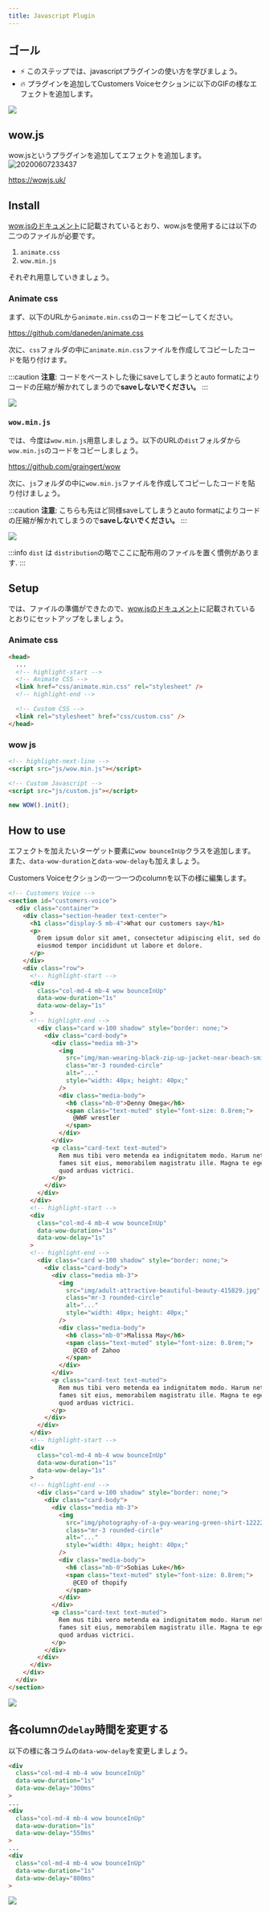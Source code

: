 ```yaml
---
title: Javascript Plugin
---
```


## ゴール
- ⚡ このステップでは、javascriptプラグインの使い方を学びましょう。
- 🔥 プラグインを追加してCustomers Voiceセクションに以下のGIFの様なエフェクトを追加します。

![](https://storage.googleapis.com/coderhackers-assets/docs/img/20200506_010547.gif)

## wow.js
wow.jsというプラグインを追加してエフェクトを追加します。
![20200607233437](https://coderhackers-1304676641.cos.ap-singapore.myqcloud.com/20200607233437.png)

https://wowjs.uk/

## Install
[wow.jsのドキュメント](https://wowjs.uk/docs.html)に記載されているとおり、wow.jsを使用するには以下の二つのファイルが必要です。

1. `animate.css`
2. `wow.min.js`

それぞれ用意していきましょう。

### Animate css
まず、以下のURLから`animate.min.css`のコードをコピーしてください。

https://github.com/daneden/animate.css

次に、`css`フォルダの中に`animate.min.css`ファイルを作成してコピーしたコードを貼り付けます。

:::caution
**注意**: コードをペーストした後にsaveしてしまうとauto formatによりコードの圧縮が解かれてしまうので**saveしないでください。**
:::

![](https://storage.googleapis.com/coderhackers-assets/docs/img/20200506_003923.gif)

### `wow.min.js`
では、今度は`wow.min.js`用意しましょう。以下のURLの`dist`フォルダから`wow.min.js`のコードをコピーしましょう。

https://github.com/graingert/wow

次に、`js`フォルダの中に`wow.min.js`ファイルを作成してコピーしたコードを貼り付けましょう。

:::caution
**注意**: こちらも先ほど同様saveしてしまうとauto formatによりコードの圧縮が解かれてしまうので**saveしないでください。**
:::

![](https://storage.googleapis.com/coderhackers-assets/docs/img/20200506_004112.gif)


:::info
`dist` は `distribution`の略でここに配布用のファイルを置く慣例があります.
:::


## Setup
では、ファイルの準備ができたので、[wow.jsのドキュメント](https://wowjs.uk/docs.html)に記載されているとおりにセットアップをしましょう。

### Animate css
```html title="index.html"
<head>
  ...
  <!-- highlight-start -->
  <!-- Animate CSS -->
  <link href="css/animate.min.css" rel="stylesheet" />
  <!-- highlight-end -->

  <!-- Custom CSS -->
  <link rel="stylesheet" href="css/custom.css" />
</head>
```

### wow js
```html title="index.html"
<!-- highlight-next-line -->
<script src="js/wow.min.js"></script> 

<!-- Custom Javascript -->
<script src="js/custom.js"></script>
```

```js title="js/custom.js"
new WOW().init();
```

## How to use
エフェクトを加えたいターゲット要素に`wow bounceInUp`クラスを追加します。
また、`data-wow-duration`と`data-wow-delay`も加えましょう。

Customers Voiceセクションの一つ一つのcolumnを以下の様に編集します。

```html title="index.html"
<!-- Customers Voice -->
<section id="customers-voice">
  <div class="container">
    <div class="section-header text-center">
      <h1 class="display-5 mb-4">What our customers say</h1>
      <p>
        Orem ipsum dolor sit amet, consectetur adipiscing elit, sed do
        eiusmod tempor incididunt ut labore et dolore.
      </p>
    </div>
    <div class="row">
      <!-- highlight-start -->
      <div
        class="col-md-4 mb-4 wow bounceInUp"
        data-wow-duration="1s"
        data-wow-delay="1s"
      >
      <!-- highlight-end -->
        <div class="card w-100 shadow" style="border: none;">
          <div class="card-body">
            <div class="media mb-3">
              <img
                src="img/man-wearing-black-zip-up-jacket-near-beach-smiling-at-the-736716.jpg"
                class="mr-3 rounded-circle"
                alt="..."
                style="width: 40px; height: 40px;"
              />
              <div class="media-body">
                <h6 class="mb-0">Denny Omega</h6>
                <span class="text-muted" style="font-size: 0.8rem;">
                  @WWF wrestler
                </span>
              </div>
            </div>
            <p class="card-text text-muted">
              Rem mus tibi vero metenda ea indignitatem modo. Harum netus
              fames sit eius, memorabilem magistratu ille. Magna te eget dis
              quod arduas victrici.
            </p>
          </div>
        </div>
      </div>
      <!-- highlight-start -->
      <div
        class="col-md-4 mb-4 wow bounceInUp"
        data-wow-duration="1s"
        data-wow-delay="1s"
      >
      <!-- highlight-end -->
        <div class="card w-100 shadow" style="border: none;">
          <div class="card-body">
            <div class="media mb-3">
              <img
                src="img/adult-attractive-beautiful-beauty-415829.jpg"
                class="mr-3 rounded-circle"
                alt="..."
                style="width: 40px; height: 40px;"
              />
              <div class="media-body">
                <h6 class="mb-0">Malissa May</h6>
                <span class="text-muted" style="font-size: 0.8rem;">
                  @CEO of Zahoo
                </span>
              </div>
            </div>
            <p class="card-text text-muted">
              Rem mus tibi vero metenda ea indignitatem modo. Harum netus
              fames sit eius, memorabilem magistratu ille. Magna te eget dis
              quod arduas victrici.
            </p>
          </div>
        </div>
      </div>
      <!-- highlight-start -->
      <div
        class="col-md-4 mb-4 wow bounceInUp"
        data-wow-duration="1s"
        data-wow-delay="1s"
      >
      <!-- highlight-end -->
        <div class="card w-100 shadow" style="border: none;">
          <div class="card-body">
            <div class="media mb-3">
              <img
                src="img/photography-of-a-guy-wearing-green-shirt-1222271.jpg"
                class="mr-3 rounded-circle"
                alt="..."
                style="width: 40px; height: 40px;"
              />
              <div class="media-body">
                <h6 class="mb-0">Sobias Luke</h6>
                <span class="text-muted" style="font-size: 0.8rem;">
                  @CEO of thopify
                </span>
              </div>
            </div>
            <p class="card-text text-muted">
              Rem mus tibi vero metenda ea indignitatem modo. Harum netus
              fames sit eius, memorabilem magistratu ille. Magna te eget dis
              quod arduas victrici.
            </p>
          </div>
        </div>
      </div>
    </div>
  </div>
</section>
```

![](https://coderhackers-1304676641.cos.ap-singapore.myqcloud.com/20200608_152902.gif)


## 各columnの`delay`時間を変更する
以下の様に各コラムの`data-wow-delay`を変更しましょう。
```html
<div
  class="col-md-4 mb-4 wow bounceInUp"
  data-wow-duration="1s"
  data-wow-delay="300ms"
>
...
<div
  class="col-md-4 mb-4 wow bounceInUp"
  data-wow-duration="1s"
  data-wow-delay="550ms"
>
...
<div
  class="col-md-4 mb-4 wow bounceInUp"
  data-wow-duration="1s"
  data-wow-delay="800ms"
>
```

![](https://storage.googleapis.com/coderhackers-assets/docs/img/20200506_010547.gif)